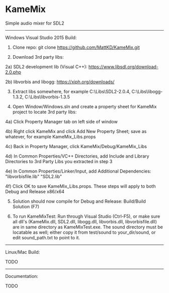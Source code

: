 # KameMix
Simple audio mixer for SDL2

---

Windows Visual Studio 2015 Build:

1) Clone repo: git clone https://github.com/MattKD/KameMix.git

2) Download 3rd party libs:

2a) SDL2 development lib (Visual C++): https://www.libsdl.org/download-2.0.php

2b) libvorbis and libogg: https://xiph.org/downloads/

3) Extract libs somewhere, for example C:\Libs\SDL2-2.0.4, C:\Libs\libogg-1.3.2, C:\Libs\libvorbis-1.3.5

4) Open Window/Windows.sln and create a property sheet for KameMix project to locate 3rd party libs:

4a) Click Property Manager tab on left side of window

4b) Right click KameMix and click Add New Property Sheet; save as whatever, for example KameMix_Libs.props

4c) Back in Property Manager, click KameMix/Debug/KameMix_Libs

4d) In Common Properties/VC++ Directories, add Include and Library Directories to 3rd Party Libs you extracted in step 3

4e) In Common Properties/Linker/Input, add Additional Dependencies: "libvorbisfile.lib" "SDL2.lib"

4f) Click OK to save KameMix_Libs.props. These steps will apply to both Debug and Release x86/x64

5) Solution should now compile for Debug and Release: Build/Build Solution (F7)

6) To run KameMixTest: Run through Visual Studio (Ctrl-F5), or make sure all dll's (KameMix.dll, SDL2.dll, libogg.dll, libvorbis.dll, libvorbisfile.dll) are in same directory as KameMixTest.exe. The sound directory must be locatable as well; either copy it from test/sound to your_dir/sound, or edit sound_path.txt to point to it.

---

Linux/Mac Build:

TODO

---

Documentation:

TODO
